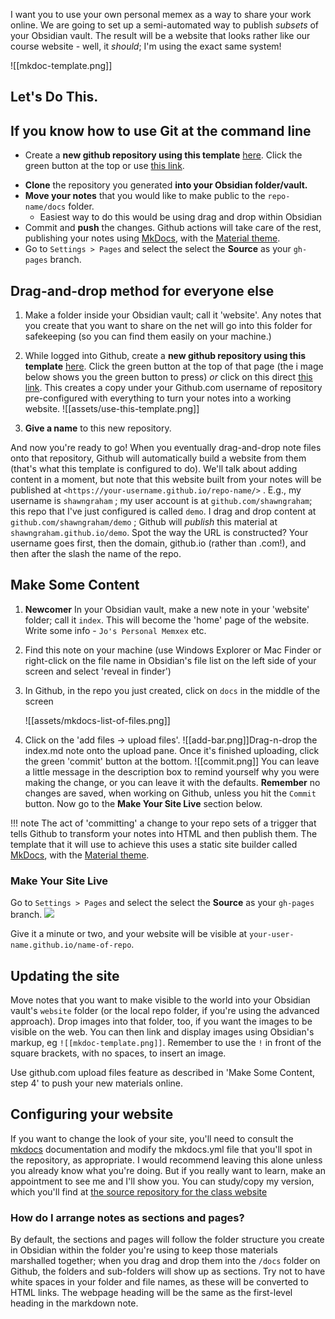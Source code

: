 I want you to use your own personal memex as a way to share your work online. We are going to set up a semi-automated way to publish _subsets_ of your Obsidian vault. The result will be a website that looks rather like our course website - well, it *should*; I'm using the exact same system!

![[mkdoc-template.png]]

## Let's Do This.


## If you know how to use Git at the command line

+ Create a **new github repository using this template** [here](https://github.com/jobindjohn/obsidian-publish-mkdocs). Click the green button at the top or use [this link](https://github.com/jobindjohn/obsidian-publish-mkdocs/generate).
-   **Clone** the repository you generated **into your Obsidian folder/vault.**
-   **Move your notes** that you would like to make public to the `repo-name/docs` folder.
    -   Easiest way to do this would be using drag and drop within Obsidian
-   Commit and **push** the changes. Github actions will take care of the rest, publishing your notes using [MkDocs](https://www.mkdocs.org/), with the [Material theme](https://squidfunk.github.io/mkdocs-material/).
-   Go to `Settings > Pages` and select the select the **Source** as your `gh-pages` branch.

## Drag-and-drop method for everyone else
1.  Make a folder inside your Obsidian vault; call it 'website'. Any notes that you create that you want to share on the net will go into this folder for safekeeping (so you can find them easily on your machine.) 
2. While logged into Github, create a **new github repository using this template** [here](https://github.com/jobindjohn/obsidian-publish-mkdocs). Click the green button at the top of that page (the i mage below shows you the green button to press) *or* click on this direct [this link](https://github.com/jobindjohn/obsidian-publish-mkdocs/generate).  This creates a copy under your Github.com username of repository pre-configured with everything to turn your notes into a working website. 
![[assets/use-this-template.png]]

3.  **Give a name** to this new repository. 

And now you're ready to go! When you eventually drag-and-drop note files onto that repository, Github will automatically build a website from them (that's what this template is configured to do). We'll talk about adding content in a moment, but note that this website built from your notes will be published at `<https://your-username.github.io/repo-name/>` . E.g., my username is `shawngraham` ; my user account is at `github.com/shawngraham`; this repo that I've just configured is called `demo`. I drag and drop content at `github.com/shawngraham/demo` ; Github will  *publish* this material at `shawngraham.github.io/demo`. Spot the way the URL is constructed? Your username goes first, then the domain, github.io (rather than .com!), and then after the slash the name of the repo.  

## Make Some Content
1. **Newcomer**  In your Obsidian vault, make a new note in your 'website' folder; call it `index`. This will become the 'home' page of the website. Write some info - `Jo's Personal Memxex` etc.
	
2. Find this note on your machine (use Windows Explorer or Mac Finder or right-click on the file name in Obsidian's file list on the left side of your screen and select 'reveal in finder')
	
3. In Github, in the repo you just created, click on `docs` in the middle of the screen
	
	![[assets/mkdocs-list-of-files.png]]
	
4. Click on the 'add files -> upload files'.  ![[add-bar.png]]Drag-n-drop the index.md note onto the upload pane. Once it's finished uploading, click the green 'commit' button at the bottom. ![[commit.png]] You can leave a little message in the description box to remind yourself why you were making the change, or you can leave it with the defaults. **Remember** no changes are saved, when working on Github, unless you hit the `Commit` button. Now go to the **Make Your Site Live** section below.

!!! note
	The act of 'committing' a change to your repo sets of a trigger that tells Github to transform your notes into HTML and then publish them. The template that it will use to achieve this uses a static site builder called [MkDocs](https://www.mkdocs.org/), with the [Material theme](https://squidfunk.github.io/mkdocs-material/). 

### Make Your Site Live

Go to `Settings > Pages` and select the select the **Source** as your `gh-pages` branch. ![](github-branch.png)

Give it a minute or two, and your website will be visible at `your-user-name.github.io/name-of-repo`.

## Updating the site

Move notes that you want to make visible to the world into your Obsidian vault's `website` folder (or the local repo folder, if you're using the advanced approach). Drop images into that folder, too, if you want the images to be visible on the web.  You can then link and display images using Obsidian's markup, eg `![[mkdoc-template.png]]`.  Remember to use the `!` in front of the square brackets, with no spaces, to insert an image.

Use github.com upload files feature as described in 'Make Some Content, step 4' to push your new materials online. 

## Configuring your website

If you want to change the look of your site, you'll need to consult the [mkdocs](https://www.mkdocs.org/) documentation and modify the mkdocs.yml file that you'll spot in the repository, as appropriate. I would recommend leaving this alone unless you already know what you're doing. But if you really want to learn, make an appointment to see me and I'll show you. You can study/copy my version, which you'll find at [the source repository for the class website](https://github.com/shawngraham/hist1900/blob/main/mkdocs.yml)

### How do I arrange notes as sections and pages?

By default, the sections and pages will follow the folder structure you create in Obsidian within the folder you're using to keep those materials marshalled together; when you drag and drop them into the `/docs` folder on Github, the folders and sub-folders will show up as sections. Try not to have white spaces in your folder and file names, as these will be converted to HTML links. The webpage heading will be the same as the first-level heading in the markdown note.





